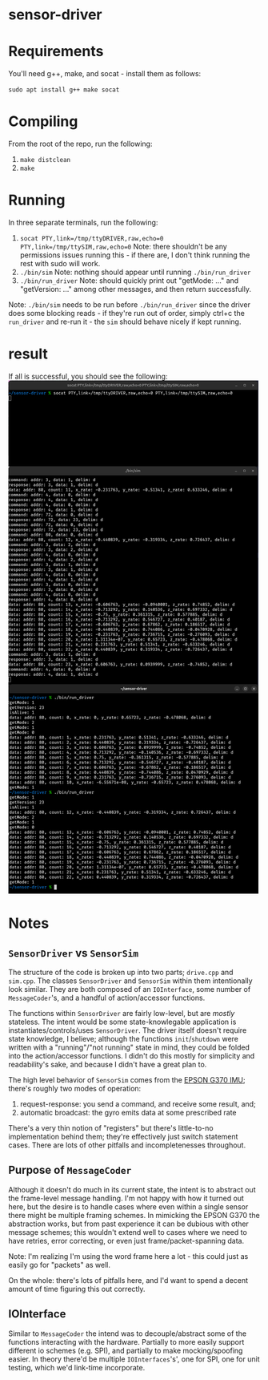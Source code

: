 # sensor-driver

# Requirements

You'll need g++, make, and socat - install them as follows:

`sudo apt install g++ make socat`

# Compiling

From the root of the repo, run the following:

1. `make distclean`
2. `make`

# Running

In three separate terminals, run the following:

1. `socat PTY,link=/tmp/ttyDRIVER,raw,echo=0 PTY,link=/tmp/ttySIM,raw,echo=0`
   Note: there shouldn't be any permissions issues running this - if there are, I don't think running the rest with sudo will work.
2. `./bin/sim`
   Note: nothing should appear until running `./bin/run_driver`
3. `./bin/run_driver`
   Note: should quickly print out "getMode: ..." and "getVersion: ..." among other messages, and then return successfully.

Note: `./bin/sim` needs to be run before `./bin/run_driver` since the driver does some blocking reads - if they're run out of order, simply ctrl+c the `run_driver` and re-run it - the `sim` should behave nicely if kept running.

# result

If all is successful, you should see the following:
![example output](./output.png)

# Notes

## `SensorDriver` vs `SensorSim`

The structure of the code is broken up into two parts; `drive.cpp` and `sim.cpp`. The classes `SensorDriver` and `SensorSim` within them intentionally look similar.
They are both composed of an `IOInterface`, some number of `MessageCoder`'s, and a handful of action/accessor functions.

The functions within `SensorDriver` are fairly low-level, but are _mostly_ stateless. The intent would be some state-knowlegable application is instantiates/controls/uses `SensorDriver`.
The driver itself doesn't require state knowledge, I believe; although the functions `init`/`shutdown` were written with a "running"/"not running" state in mind, they could be folded into the action/accessor functions. I didn't do this mostly for simplicity and readability's sake, and because I didn't have a great plan to.

The high level behavior of `SensorSim` comes from the [EPSON G370 IMU](./g370_datasheet.pdf); there's roughly two modes of operation:

1. request-response: you send a command, and receive some result, and;
2. automatic broadcast: the gyro emits data at some prescribed rate

There's a very thin notion of "registers" but there's little-to-no implementation behind them; they're effectively just switch statement cases. There are lots of other pitfalls and incompletenesses throughout.

## Purpose of `MessageCoder`

Although it doesn't do much in its current state, the intent is to abstract out the frame-level message handling. I'm not happy with how it turned out here, but the desire is to handle cases where even within a single sensor there might be multiple framing schemes.
In mimicking the EPSON G370 the abstraction works, but from past experience it can be dubious with other message schemes; this wouldn't extend well to cases where we need to have retries, error correcting, or even just frame/packet-spanning data.

Note: I'm realizing I'm using the word frame here a lot - this could just as easily go for "packets" as well.

On the whole: there's lots of pitfalls here, and I'd want to spend a decent amount of time figuring this out correctly.

## IOInterface

Similar to `MessageCoder` the intend was to decouple/abstract some of the functions interacting with the hardware. Partially to more easily support different io schemes (e.g. SPI), and partially to make mocking/spoofing easier. In theory there'd be multiple `IOInterfaces`'s', one for SPI, one for unit testing, which we'd link-time incorporate.
